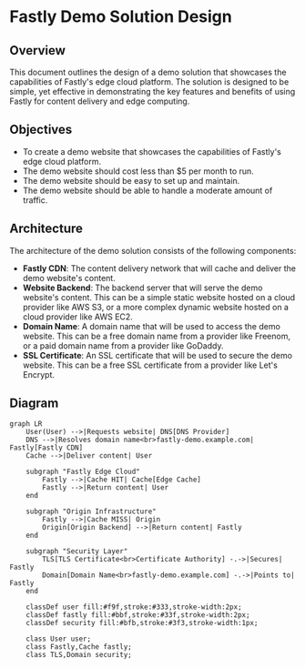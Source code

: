 # Fastly Demo Solution Design

## Overview

This document outlines the design of a demo solution that showcases the capabilities of Fastly's edge cloud platform. The solution is designed to be simple, yet effective in demonstrating the key features and benefits of using Fastly for content delivery and edge computing.

## Objectives

- To create a demo website that showcases the capabilities of Fastly's edge cloud platform.
- The demo website should cost less than $5 per month to run.
- The demo website should be easy to set up and maintain.
- The demo website should be able to handle a moderate amount of traffic.

## Architecture

The architecture of the demo solution consists of the following components:

- **Fastly CDN**: The content delivery network that will cache and deliver the demo website's content.
- **Website Backend**: The backend server that will serve the demo website's content. This can be a simple static website hosted on a cloud provider like AWS S3, or a more complex dynamic website hosted on a cloud provider like AWS EC2.
- **Domain Name**: A domain name that will be used to access the demo website. This can be a free domain name from a provider like Freenom, or a paid domain name from a provider like GoDaddy.
- **SSL Certificate**: An SSL certificate that will be used to secure the demo website. This can be a free SSL certificate from a provider like Let's Encrypt.

## Diagram

```mermaid
graph LR
    User(User) -->|Requests website| DNS[DNS Provider]
    DNS -->|Resolves domain name<br>fastly-demo.example.com| Fastly[Fastly CDN]
    Cache -->|Deliver content| User

    subgraph "Fastly Edge Cloud"
        Fastly -->|Cache HIT| Cache[Edge Cache]
        Fastly -->|Return content| User
    end

    subgraph "Origin Infrastructure"
        Fastly -->|Cache MISS| Origin
        Origin[Origin Backend] -->|Return content| Fastly
    end

    subgraph "Security Layer"
        TLS[TLS Certificate<br>Certificate Authority] -.->|Secures| Fastly
        Domain[Domain Name<br>fastly-demo.example.com] -.->|Points to| Fastly
    end

    classDef user fill:#f9f,stroke:#333,stroke-width:2px;
    classDef fastly fill:#bbf,stroke:#33f,stroke-width:2px;
    classDef security fill:#bfb,stroke:#3f3,stroke-width:1px;

    class User user;
    class Fastly,Cache fastly;
    class TLS,Domain security;
```
